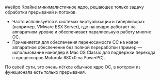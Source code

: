 #нейро 
Крайне минималистичное ядро, решающее только задачу обработки прерываний и потоков.

- Часто используется в системах виртуализации и гипервизорах (например, VMware ESX Server), где наноядро работает на аппаратном уровне и обеспечивает параллельную работу многих ОС.
- Применяется для обеспечения переносимости ОС на новое аппаратное обеспечение без полной переработки (пример — использование наноядер в Mac OS Classic для поддержки перехода с процессоров Motorola 680x0 на PowerPC).

По своей сути, это очень лёгкое обычное ядро ОС, в котором из функционала есть только прерывания.